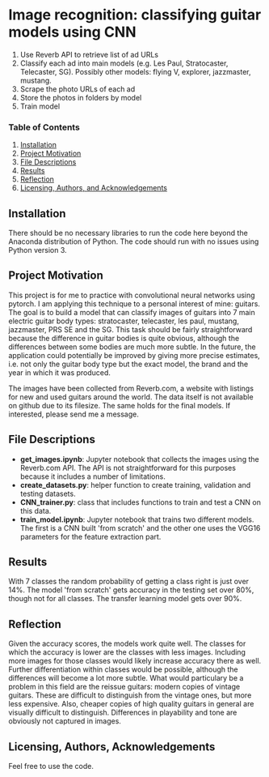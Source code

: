 # Image recognition: classifying guitar models using CNN

1. Use Reverb API to retrieve list of ad URLs
2. Classify each ad into main models (e.g. Les Paul, Stratocaster, Telecaster, SG). Possibly other models: flying V, explorer, jazzmaster, mustang. 
3. Scrape the photo URLs of each ad
4. Store the photos in folders by model
5. Train model


### Table of Contents

1. [Installation](#installation)
2. [Project Motivation](#motivation)
3. [File Descriptions](#files)
4. [Results](#results)
5. [Reflection](#reflection)
6. [Licensing, Authors, and Acknowledgements](#licensing)

## Installation <a name="installation"></a>

There should be no necessary libraries to run the code here beyond the Anaconda distribution of Python. The code should run with no issues using Python version 3. 

## Project Motivation<a name="motivation"></a>
This project is for me to practice with convolutional neural networks using pytorch. I am applying this technique to a personal interest of mine: guitars. The goal is to build a model that can classify images of guitars into 7 main electric guitar body types: stratocaster, telecaster, les paul, mustang, jazzmaster, PRS SE and the SG. This task should be fairly straightforward because the difference in guitar bodies is quite obvious, although the differences between some bodies are much more subtle. In the future, the application could potentially be improved by giving more precise estimates, i.e. not only the guitar body type but the exact model, the brand and the year in which it was produced. 

The images have been collected from Reverb.com, a website with listings for new and used guitars around the world. The data itself is not available on github due to its filesize. The same holds for the final models. If interested, please send me a message. 

## File Descriptions <a name="files"></a>
* **get_images.ipynb**: Jupyter notebook that collects the images using the Reverb.com API. The API is not straightforward for this purposes because it includes a number of limitations.
* **create_datasets.py**: helper function to create training, validation and testing datasets.
* **CNN_trainer.py**: class that includes functions to train and test a CNN on this data.
* **train_model.ipynb**: Jupyter notebook that trains two different models. The first is a CNN built 'from scratch' and the other one uses the VGG16 parameters for the feature extraction part.

## Results<a name="results"></a>
With 7 classes the random probability of getting a class right is just over 14%. The model 'from scratch' gets accuracy in the testing set over 80%, though not for all classes. The transfer learning model gets over 90%.   

## Reflection<a name="reflection"></a>
Given the accuracy scores, the models work quite well. The classes for which the accuracy is lower are the classes with less images. Including more images for those classes would likely increase accuracy there as well. Further differentiation within classes would be possible, although the differences will become a lot more subtle. What would particulary be a problem in this field are the reissue guitars: modern copies of vintage guitars. These are difficult to distinguish from the vintage ones, but more less expensive. Also, cheaper copies of high quality guitars in general are visually difficult to distinguish. Differences in playability and tone are obviously not captured in images. 

## Licensing, Authors, Acknowledgements<a name="licensing"></a>

Feel free to use the code. 
